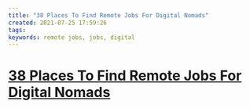 ```yaml
---
title: "38 Places To Find Remote Jobs For Digital Nomads"
created: 2021-07-25 17:59:26
tags:
keywords: remote jobs, jobs, digital
---
```


# [38 Places To Find Remote Jobs For Digital Nomads](https://heathandalyssa.com/find-remote-jobs/)
